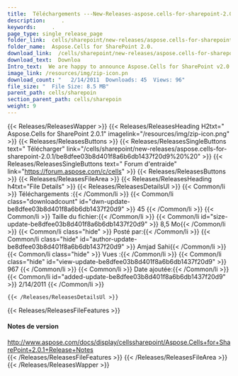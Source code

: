 ```yaml
---
title:  Téléchargements ---New-Releases-aspose.cells-for-sharepoint-2.0.1 .
description:     .
keywords:     .
page_type: single_release_page
folder_link:  cells/sharepoint/new-releases/aspose.cells-for-sharepoint-2.0.1
folder_name:  Aspose.Cells for SharePoint 2.0.
download_link:  /cells/sharepoint/new-releases/aspose.cells-for-sharepoint-2.0.1/be8dfee03b8d401f8a6b6db1437f20d
download_text:  Downloa
Intro_text:  We are happy to announce Aspose.Cells for SharePoint v2.0.1
image_link: /resources/img/zip-icon.pn
download_count: "   2/14/2011  Downloads: 45  Views: 96"
file_size: "  File Size: 8.5 MB"
parent_path: cells/sharepoin
section_parent_path: cells/sharepoin
weight: 9
---
```

{{< Releases/ReleasesWapper >}}
  {{< Releases/ReleasesHeading H2txt=" Aspose.Cells for SharePoint 2.0.1" imagelink="/resources/img/zip-icon.png" >}}
  {{< Releases/ReleasesButtons >}}
    {{< Releases/ReleasesSingleButtons text=" Télécharger" link="/cells/sharepoint/new-releases/aspose.cells-for-sharepoint-2.0.1/be8dfee03b8d401f8a6b6db1437f20d9%20%20" >}}
    {{< Releases/ReleasesSingleButtons text=" Forum d\'entraide" link="https://forum.aspose.com/c/cells" >}}
  {{< Releases/ReleasesButtons >}}
  {{< Releases/ReleasesFileArea >}}
    {{< Releases/ReleasesHeading h4txt="File Details" >}}
    {{< Releases/ReleasesDetailsUl >}}
            {{< Common/li >}} Téléchargements :{{< /Common/li >}} 
      {{< Common/li class="downloadcount" id="dwn-update-be8dfee03b8d401f8a6b6db1437f20d9" >}} 45 {{< /Common/li >}} 
      {{< Common/li >}} Taille du fichier:{{< /Common/li >}} 
      {{< Common/li id="size-update-be8dfee03b8d401f8a6b6db1437f20d9" >}} 8,5 Mo{{< /Common/li >}} 
      {{< Common/li class="hide" >}} Posté par:{{< /Common/li >}} 
      {{< Common/li class="hide" id="author-update-be8dfee03b8d401f8a6b6db1437f20d9" >}} Amjad Sahi{{< /Common/li >}} 
      {{< Common/li class="hide" >}} Vues :{{< /Common/li >}} 
      {{< Common/li class="hide" id="view-update-be8dfee03b8d401f8a6b6db1437f20d9" >}} 967 {{< /Common/li >}} 
      {{< Common/li >}} Date ajoutée:{{< /Common/li >}} 
      {{< Common/li id="added-update-be8dfee03b8d401f8a6b6db1437f20d9" >}} 2/14/2011 {{< /Common/li >}} 

    {{< /Releases/ReleasesDetailsUl >}}

  {{< Releases/ReleasesFileFeatures >}}
      <h4>Notes de version</h4><div><a href="http://www.aspose.com/docs/display/cellssharepoint/Aspose.Cells+for+SharePoint+2.0.1+Release+Notes">http://www.aspose.com/docs/display/cellssharepoint/Aspose.Cells+for+SharePoint+2.0.1+Release+Notes</a></div>
  {{< /Releases/ReleasesFileFeatures >}}
 {{< /Releases/ReleasesFileArea >}}
{{< /Releases/ReleasesWapper >}}

